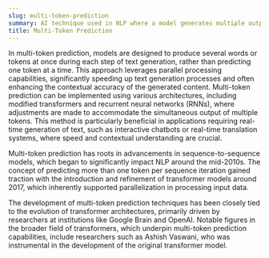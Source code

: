 ```yaml
---
slug: multi-token-prediction
summary: AI technique used in NLP where a model generates multiple output tokens simultaneously, often improving coherence and speed compared to single-token generation methods.
title: Multi-Token Prediction
---
```


In multi-token prediction, models are designed to produce several words or tokens at once during each step of text generation, rather than predicting one token at a time. This approach leverages parallel processing capabilities, significantly speeding up text generation processes and often enhancing the contextual accuracy of the generated content. Multi-token prediction can be implemented using various architectures, including modified transformers and recurrent neural networks (RNNs), where adjustments are made to accommodate the simultaneous output of multiple tokens. This method is particularly beneficial in applications requiring real-time generation of text, such as interactive chatbots or real-time translation systems, where speed and contextual understanding are crucial.

Multi-token prediction has roots in advancements in sequence-to-sequence models, which began to significantly impact NLP around the mid-2010s. The concept of predicting more than one token per sequence iteration gained traction with the introduction and refinement of transformer models around 2017, which inherently supported parallelization in processing input data.

The development of multi-token prediction techniques has been closely tied to the evolution of transformer architectures, primarily driven by researchers at institutions like Google Brain and OpenAI. Notable figures in the broader field of transformers, which underpin multi-token prediction capabilities, include researchers such as Ashish Vaswani, who was instrumental in the development of the original transformer model.
